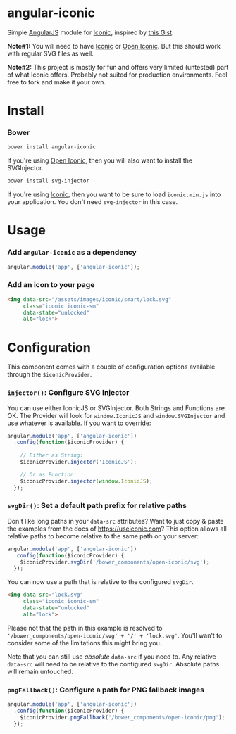 angular-iconic
==============

Simple [AngularJS](https://github.com/angular/angular.js) module for [Iconic](https://useiconic.com), inspired by [this Gist](https://gist.github.com/yoshokatana/1decf68176dc9452aa14).

**Note#1:** You will need to have [Iconic](https://useiconic.com) or [Open Iconic](https://useiconic.com/open/). But this should work with regular SVG files as well.

**Note#2:** This project is mostly for fun and offers very limited (untested) part of what Iconic offers. Probably not suited for production environments. Feel free to fork and make it your own.

Install
=======

### Bower

``` bash
bower install angular-iconic
```

If you're using [Open Iconic](https://useiconic.com/open/), then you will also
want to install the SVGInjector.

``` bash
bower install svg-injector
```

If you're using [Iconic](https://useiconic.com), then you want to be sure to 
load `iconic.min.js` into your application. You don't need `svg-injector` in 
this case.

Usage
=====

### Add `angular-iconic` as a dependency

```javascript
angular.module('app', ['angular-iconic']);
```

### Add an icon to your page

```html
<img data-src="/assets/images/iconic/smart/lock.svg" 
     class="iconic iconic-sm" 
     data-state="unlocked" 
     alt="lock">
```

Configuration
=====

This component comes with a couple of configuration options available through 
the `$iconicProvider`.

### `injector()`: Configure SVG Injector

You can use either IconicJS or SVGInjector. Both Strings and Functions are OK.
The Provider will look for `window.IconicJS` and `window.SVGInjector` and use
whatever is available. If you want to override:

```javascript
angular.module('app', ['angular-iconic'])
  .config(function($iconicProvider) {
    
    // Either as String:
    $iconicProvider.injector('IconicJS');

    // Or as Function:
    $iconicProvider.injector(window.IconicJS);
  });
```

### `svgDir()`: Set a default path prefix for relative paths

Don't like long paths in your `data-src` attributes? Want to just copy & paste 
the examples from the docs of https://useiconic.com? This option allows all 
relative paths to become relative to the same path on your server:

```javascript
angular.module('app', ['angular-iconic'])
  .config(function($iconicProvider) {
    $iconicProvider.svgDir('/bower_components/open-iconic/svg');
  });
```

You can now use a path that is relative to the configured `svgDir`.

```html
<img data-src="lock.svg" 
     class="iconic iconic-sm" 
     data-state="unlocked" 
     alt="lock">
```

Please not that the path in this example is resolved to `'/bower_components/open-iconic/svg' + '/' + 'lock.svg'`. You'll wan't to consider some of the limitations this might bring you.

Note that you can still use _absolute_ `data-src` if you need to. Any relative `data-src` will need to be relative to the configured `svgDir`. Absolute paths will remain untouched.

### `pngFallback()`: Configure a path for PNG fallback images

```javascript
angular.module('app', ['angular-iconic'])
  .config(function($iconicProvider) {
    $iconicProvider.pngFallback('/bower_components/open-iconic/png');
  });
```
